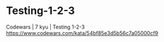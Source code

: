 # Testing-1-2-3
Codewars | 7 kyu | Testing 1-2-3
https://www.codewars.com/kata/54bf85e3d5b56c7a05000cf9
